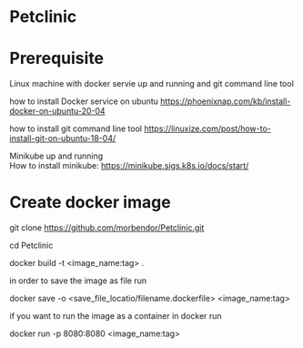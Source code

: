 # Petclinic

# Prerequisite 
Linux machine with docker servie up and running and git command line tool 

 how to install Docker service on ubuntu
https://phoenixnap.com/kb/install-docker-on-ubuntu-20-04

 how to install git command line tool 
https://linuxize.com/post/how-to-install-git-on-ubuntu-18-04/


 Minikube up and running  
 How to install minikube:
https://minikube.sigs.k8s.io/docs/start/


# Create docker image 
 git clone https://github.com/morbendor/Petclinic.git
 
 cd Petclinic 
 
 docker build -t <image_name:tag> .
 
 in order to save the image as file run 
 
 docker save -o <save_file_locatio/filename.dockerfile> <image_name:tag>
 
 if you want to run the image as a container in docker run 
 
 docker run -p 8080:8080 <image_name:tag>
 
 
